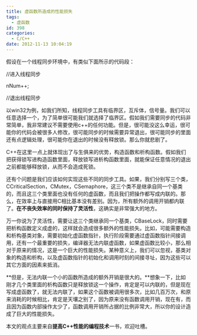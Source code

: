 ```yaml
---
title: 虚函数所造成的性能损失
tags:
  - 虚函数
id: 398
categories:
  - C/C++
date: 2012-11-13 10:04:19
---
```


假设在一个线程同步环境中，有类似下面所示的代码段：

//进入线程同步

nNum++;

//退出线程同步

以win32为例，如我们所知，线程同步工具有临界区，互斥体，信号量。我们可以任意选择一个，为了简单很可能我们就选择了临界区。假如我们需要同步的代码非常简单，我非常建议不需要使用c++的任何功能。但是，很可能没这么幸运，很可能你的代码会被很多人修改，很可能同步的时候需要异常退出，很可能同步的里面还有点逻辑处理，很可能你在退出的时候没有释放锁。那么你就悲剧了。

C++在这里一点上就体现出了与生俱来的优势，构造函数和析构函数。假如我们把获得锁写进构造函数里面，释放锁写进析构函数里面，就能保证任意情况的退出之前都能够释放锁，从而不会造成死锁。

还有个问题是我们应该如何实现这些不同的同步工具。如果，我们分别写三个类，CCriticalSection，CMutex，CSemaphore，这三个类不是继承自同一个基类的，而且这三个类里面也没有任何的虚函数，而且我们把操作都写成内联的。那么，在效率上与直接用C相比基本没有差别。因为，所有额外的调用开销都内联了。**在不丧失效率的同时保持了灵活性**，这确实是非常强大的地方。

万一你说为了灵活性，需要让这三个类继承同一个基类，CBaseLock，同时需要把析构函数定义成虚的，这样就会造成很多额外的性能损失。比如，可能需要构造和析构基类对象，需要初始化虚函数指针，执行阶段需要通过虚函数指针间接调用，还有一个最重要的损失，编译器无法内联虚函数，如果虚函数比较小，那么相对于原来的情况，这是一个巨大的性能损失。某种意义上，我们可以忽视，基类对象的构造和析构，以及虚函数指针的初始化和调用时刻的间接寻址，因为这些可以其它方面的因素来抵消。

**但是，无法内联一个小的函数所造成的额外开销是很大的。**想象一下，比如刚才几个类里面的析构函数只是释放锁这一个操作，肯定是可以内联的，但是现在写成虚函数了，就无法内联了，如果这个函数被调用很多次，比如几百万次，和原来消耗的时候相比，肯定是天壤之别了，因为原来没有函数调用开销，现在有，而且因为函数内部操作太少了，函数调用开销所占据的比例非常大，所以你的设计造成了巨大的性能损失。

本文的观点主要来自**提高C++性能的编程技术**一书，欢迎吐槽。